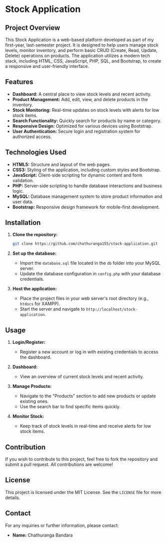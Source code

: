 
# Stock Application

## Project Overview

This Stock Application is a web-based platform developed as part of my first-year, last-semester project. It is designed to help users manage stock levels, monitor inventory, and perform basic CRUD (Create, Read, Update, Delete) operations on products. The application utilizes a modern tech stack, including HTML, CSS, JavaScript, PHP, SQL, and Bootstrap, to create a responsive and user-friendly interface.

## Features

- **Dashboard:** A central place to view stock levels and recent activity.
- **Product Management:** Add, edit, view, and delete products in the inventory.
- **Stock Monitoring:** Real-time updates on stock levels with alerts for low stock items.
- **Search Functionality:** Quickly search for products by name or category.
- **Responsive Design:** Optimized for various devices using Bootstrap.
- **User Authentication:** Secure login and registration system for authorized access.

## Technologies Used

- **HTML5:** Structure and layout of the web pages.
- **CSS3:** Styling of the application, including custom styles and Bootstrap.
- **JavaScript:** Client-side scripting for dynamic content and form validation.
- **PHP:** Server-side scripting to handle database interactions and business logic.
- **MySQL:** Database management system to store product information and user data.
- **Bootstrap:** Responsive design framework for mobile-first development.

## Installation

1. **Clone the repository:**
   ```bash
   git clone https://github.com/chathuranga155/stock-application.git
   ```

2. **Set up the database:**
   - Import the `database.sql` file located in the `db` folder into your MySQL server.
   - Update the database configuration in `config.php` with your database credentials.

3. **Host the application:**
   - Place the project files in your web server's root directory (e.g., `htdocs` for XAMPP).
   - Start the server and navigate to `http://localhost/stock-application`.

## Usage

1. **Login/Register:**
   - Register a new account or log in with existing credentials to access the dashboard.

2. **Dashboard:**
   - View an overview of current stock levels and recent activity.

3. **Manage Products:**
   - Navigate to the "Products" section to add new products or update existing ones.
   - Use the search bar to find specific items quickly.

4. **Monitor Stock:**
   - Keep track of stock levels in real-time and receive alerts for low stock items.



## Contribution

If you wish to contribute to this project, feel free to fork the repository and submit a pull request. All contributions are welcome!

## License

This project is licensed under the MIT License. See the `LICENSE` file for more details.

## Contact

For any inquiries or further information, please contact:

- **Name:** Chathuranga Bandara



